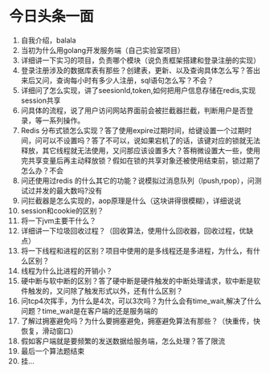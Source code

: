 # 今日头条一面

1. 自我介绍，balala
2. 当初为什么用golang开发服务端（自己实验室项目）
3. 详细讲一下实习的项目，负责哪个模块（说负责框架搭建和登录注册的实现）
4. 登录注册涉及的数据库表有那些？创建表，更新、以及查询具体怎么写？答出来后又问，查询每小时有多少人注册，sql语句怎么写？不会？
5. 详细问了怎么实现，讲了seesionId,token,如何把用户信息存储在redis,实现session共享
6. 问具体的流程，说了用户访问网站界面前会被拦截器拦截，判断用户是否登录，等一系列操作。
7. Redis 分布式锁怎么实现？答了使用expire过期时间，给键设置一个过期时间，问可以不设置吗？答了不可以，说如果宕机了的话，该键对应的锁就无法释放，其它线程就无法使用，又问那应该设置多大？答稍微设置大一些，使用完共享变量后再主动释放锁？假如在锁的共享对象还被使用结束前，锁过期了怎么办？不会
8. 问还使用过redis 的什么其它的功能？说模拟过消息队列（lpush,rpop），问测试过并发的最大数吗?没有
9. 问拦截器是怎么实现的，aop原理是什么（这块讲得很模糊），详细说说
10. session和cookie的区别？
11. 将一下jvm主要干什么？
12. 详细讲一下垃圾回收过程？（回收算法，使用什么回收器，回收过程，优缺点）
13. 将一下线程和进程的区别？项目中使用的是多线程还是多进程，为什么，有什么区别？
14. 线程为什么比进程的开销小？
15. 硬中断与软中断的区别？答了硬中断是硬件触发的中断处理请求，软中断是软件触发的，又问除了触发形式以外，还有什么区别？
16. 问tcp4次挥手，为什么是4次，可以3次吗？为什么会有time_wait,解决了什么问题？time_wait是在客户端的还是服务端的
17. 了解过拥塞避免吗？为什么要拥塞避免，拥塞避免算法有那些？（快重传，快恢复，滑动窗口）
18. 假如客户端就是要频繁的发送数据给服务端，怎么处理？答了限流
19. 最后一个算法题结束
20. 挂...

